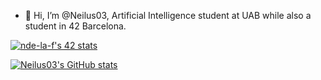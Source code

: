 - 👋 Hi, I’m @Neilus03, Artificial Intelligence student at UAB while also a student in 42 Barcelona.



[![nde-la-f's 42 stats](https://badge42.vercel.app/api/v2/cliixht54000608jyztf6cj4u/stats?cursusId=21&coalitionId=206)](https://github.com/JaeSeoKim/badge42)


[![Neilus03's GitHub stats](https://github-readme-stats.vercel.app/api?username=Neilus03)](https://github.com/anuraghazra/github-readme-stats)
